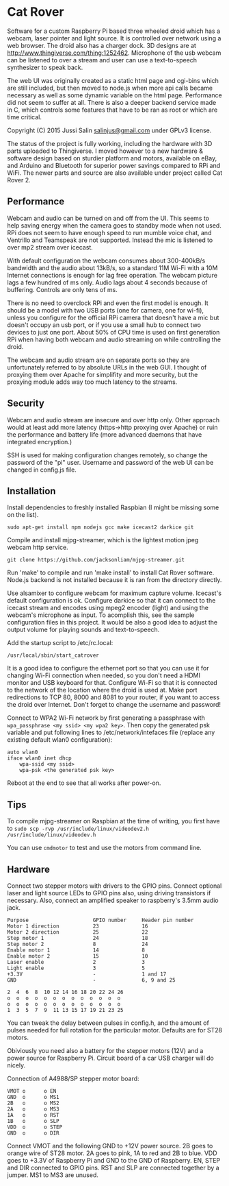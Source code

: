Cat Rover
=========

Software for a custom Raspberry Pi based three wheeled droid which has a webcam, laser pointer and light source. It is controlled over network using a web browser. The droid also has a charger dock. 3D designs are at <http://www.thingiverse.com/thing:1252462>.
Microphone of the usb webcam can be listened to over a stream and user can use a text-to-speech synthesizer to speak back.

The web UI was originally created as a static html page and cgi-bins which are still included, but then moved to node.js when more api calls became necessary as well as some dynamic variable on the html page. Performance did not seem to suffer at all. There is also a deeper backend service made in C, which controls some features that have to be ran as root or which are time critical.

Copyright (C) 2015 Jussi Salin <salinjus@gmail.com> under GPLv3 license.

The status of the project is fully working, including the hardware with 3D parts uploaded to Thingiverse. I moved however to a new hardware & software design based on sturdier platform and motors, available on eBay, and Arduino and Bluetooth for superior power savings compared to RPi and WiFi. The newer parts and source are also available under project called Cat Rover 2.


Performance
-----------

Webcam and audio can be turned on and off from the UI. This seems to help saving energy when the camera goes to standby mode when not used. RPi does not seem to have enough speed to run mumble voice chat, and Ventrillo and Teamspeak are not supported. Instead the mic is listened to over mp2 stream over icecast.

With default configuration the webcam consumes about 300-400kB/s bandwidth and the audio about 13kB/s, so a standard 11M Wi-Fi with a 10M Internet connections is enough for lag free operation. The webcam picture lags a few hundred of ms only. Audio lags about 4 seconds because of buffering. Controls are only tens of ms.

There is no need to overclock RPi and even the first model is enough. It should be a model with two USB ports (one for camera, one for wi-fi), unless you configure for the official RPi camera that doesn't have a mic but doesn't occupy an usb port, or if you use a small hub to connect two devices to just one port. About 50% of CPU time is used on first generation RPi when having both webcam and audio streaming on while controlling the droid.

The webcam and audio stream are on separate ports so they are unfortunately referred to by absolute URLs in the web GUI. I thought of proxying them over Apache for simplifity and more security, but the proxying module adds way too much latency to the streams.


Security
--------

Webcam and audio stream are insecure and over http only. Other approach would at least add more latency (https->http proxying over Apache) or ruin the performance and battery life (more advanced daemons that have integrated encryption.)

SSH is used for making configuration changes remotely, so change the password of the "pi" user. Username and password of the web UI can be changed in config.js file.


Installation
------------

Install dependencies to freshly installed Raspbian (I might be missing some on the list).

    sudo apt-get install npm nodejs gcc make icecast2 darkice git

Compile and install mjpg-streamer, which is the lightest motion jpeg webcam http service.

    git clone https://github.com/jacksonliam/mjpg-streamer.git

Run 'make' to compile and run 'make install' to install Cat Rover software. Node.js backend is not installed because it is ran from the directory directly.

Use alsamixer to configure webcam for maximum capture volume. Icecast's default configuration is ok. Configure darkice so that it can connect to the icecast stream and encodes using mpeg2 encoder (light) and using the webcam's microphone as input. To acomplish this, see the sample configuration files in this project. It would be also a good idea to adjust the output volume for playing sounds and text-to-speech.

Add the startup script to /etc/rc.local:

    /usr/local/sbin/start_catrover

It is a good idea to configure the ethernet port so that you can use it for changing Wi-Fi connection when needed, so you don't need a HDMI monitor and USB keyboard for that. Configure Wi-Fi so that it is connected to the network of the location where the droid is used at. Make port redirections to TCP 80, 8000 and 8081 to your router, if you want to access the droid over Internet. Don't forget to change the username and password!

Connect to WPA2 Wi-Fi network by first generating a passphrase with `wpa_passphrase <my ssid> <my wpa2 key>`. Then copy the generated psk variable and put following lines to /etc/network/intefaces file (replace any existing default wlan0 configuration):

    auto wlan0
    iface wlan0 inet dhcp
        wpa-ssid <my ssid>
        wpa-psk <the generated psk key>

Reboot at the end to see that all works after power-on.


Tips
----

To compile mjpg-streamer on Raspbian at the time of writing, you first have to `sudo scp -rvp /usr/include/linux/videodev2.h /usr/include/linux/videodev.h`

You can use `cmdmotor` to test and use the motors from command line.


Hardware
--------

Connect two stepper motors with drivers to the GPIO pins. Connect optional laser and light source LEDs to GPIO pins also, using driving transistors if necessary. Also, connect an amplified speaker to raspberry's 3.5mm audio jack.

    Purpose                     GPIO number     Header pin number
    Motor 1 direction           23              16
    Motor 2 direction           25              22
    Step motor 1                24              18
    Step motor 2                8               24
    Enable motor 1              14              8
    Enable motor 2              15              10
    Laser enable                2               3
    Light enable                3               5
    +3.3V                       -               1 and 17
    GND                         -               6, 9 and 25

    2  4  6  8  10 12 14 16 18 20 22 24 26
    o  o  o  o  o  o  o  o  o  o  o  o  o
    o  o  o  o  o  o  o  o  o  o  o  o  o
    1  3  5  7  9  11 13 15 17 19 21 23 25

You can tweak the delay between pulses in config.h, and the amount of pulses needed for full rotation for the particular motor. Defaults are for ST28 motors.

Obiviously you need also a battery for the stepper motors (12V) and a power source for Raspberry Pi. Circuit board of a car USB charger will do nicely.

Connection of A4988/SP stepper motor board:

    VMOT o      o EN
    GND  o      o MS1
    2B   o      o MS2
    2A   o      o MS3
    1A   o      o RST
    1B   o      o SLP
    VDD  o      o STEP
    GND  o      o DIR

Connect VMOT and the following GND to +12V power source. 2B goes to orange wire of ST28 motor. 2A goes to pink, 1A to red and 2B to blue. VDD goes to +3.3V of Raspberry Pi and GND to the GND of Raspberry. EN, STEP and DIR connected to GPIO pins. RST and SLP are connected together by a jumper. MS1 to MS3 are unused.
